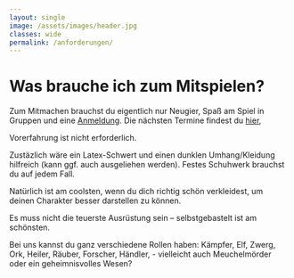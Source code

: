 ```yaml
---
layout: single
image: /assets/images/header.jpg
classes: wide
permalink: /anforderungen/
---
```


# Was brauche ich zum Mitspielen?

Zum Mitmachen brauchst du eigentlich nur Neugier, Spaß am Spiel in Gruppen und eine [Anmeldung](/anmeldung).
Die nächsten Termine findest du [hier](/termine),

Vorerfahrung ist nicht erforderlich.

Zustäzlich wäre ein Latex-Schwert und einen dunklen Umhang/Kleidung hilfreich (kann ggf. auch ausgeliehen werden). 
Festes Schuhwerk brauchst du auf jedem Fall.

Natürlich ist am coolsten, wenn du dich richtig schön verkleidest, um deinen Charakter besser darstellen zu können.

Es muss nicht die teuerste Ausrüstung sein – selbstgebastelt ist am schönsten.


Bei uns kannst du ganz verschiedene Rollen haben: Kämpfer, Elf, Zwerg, Ork, Heiler, Räuber, Forscher, Händler, - vielleicht auch Meuchelmörder oder ein geheimnisvolles Wesen?





